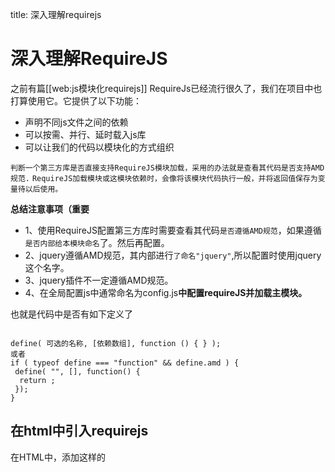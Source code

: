 title: 深入理解requirejs 

#  深入理解RequireJS 
之前有篇[[web:js模块化requirejs]]
RequireJs已经流行很久了，我们在项目中也打算使用它。它提供了以下功能：
  * 声明不同js文件之间的依赖
  * 可以按需、并行、延时载入js库
  * 可以让我们的代码以模块化的方式组织


` 判断一个第三方库是否直接支持RequireJS模块加载，采用的办法就是查看其代码是否支持AMD规范. `
` RequireJS加载模块或这模块依赖时，会像将该模块代码执行一般，并将返回值保存为变量待以后使用。 `

**总结注意事项（重要**
  * 1、使用RequireJS配置第三方库时需要查看其代码` 是否遵循AMD规范 `，如果遵循` 是否内部给本模块命名 `了。然后再配置。
  * 2、jquery遵循AMD规范，其内部进行` 了命名"jquery" `,所以配置时使用jquery这个名字。
  * 3、jquery插件不一定遵循AMD规范。
  * 4、在全局配置js中通常命名为config.js**中配置requireJS并加载主模块。**

也就是代码中是否有如下定义了
```

define( 可选的名称, [依赖数组], function () { } );
或者
if ( typeof define === "function" && define.amd ) {
 define( "", [], function() {
  return ;
 });
}

```

##  在html中引入requirejs 

在HTML中，添加这样的 <script> 标签：
```

<script src="/path/to/require.js" data-main="/path/to/app/config.js"></script>

```
通常使用requirejs的话，我们只需要导入requirejs即可，不需要显式导入其它的js库，因为这个工作会交给requirejs来做。
属性** data-main 是告诉requirejs：你下载完以后，马上去载入真正的入口文件。****它一般用来对requirejs进行配置，并且载入真正的程序模块。**
###  在config.js中配置requirejs 
config.js 中通常用来` 做两件事 `：
  * 配置requirejs 比如项目中**用到哪些模块，文件路径是什么**
  * **载入程序主模块**
```

requirejs.config({
  baseUrl: '/public/js',
  paths: {
    app: 'app'
  }
});
requirejs(['app'], function(app) {
  app.hello();
});

```
app.js 的内容，应该使用requirejs的方式即AMD的方式来定义模块：
```

define([], function() {
  return {
    hello: function() {
      alert("hello, app~");
    }
  }
});

```

这里的 define 是requirejs提供的函数。**requirejs一共提供了两个全局变量**：
  * ` require `: 用来配置requirejs及**载入入口模块**。如果其中一个命名被其它库使用了，我们可以用另一个
  * ` define `: **定义一个模块**

##  AMD规范返回值的几种写法 
第一种，暴露变量或函数引用给reuqireJS供后续调用：
```

define([], function() {
  return {
    hello: function() {
      alert("hello, app~");
    }
  }
});

```
```

define([], function() {
  function initMy(){
    ...
  }
 function init2(){
   
 }
  return {       //return会将暴露的两个函数引用返回以便后续调用。
    initMy:initMy,
    init2:init2
  }
});

```
第二种 直接返回一个函数调用，并在该函数调用中进行初始化
```

define([], function() {
  function init(){
    ...
  }
  return function() { //return会将这个匿名函数执行完成之后再返回。而这个匿名函数中进行了初始化调用init();
	   init();
	}
｝

```
第三种：直接返回一个引用
```

define([], function() {
  function a(){
    ...
  }
  return a //return只是返回这个函数引用，以便后续被调用。
｝

```
##  以jQuery为例进行分析 
没有requireJS框架之前，如果我们想使用jquery框架，会在HTML页面中通过<script>标签加载，这个时候**jquery框架生成` 全局变量$和jQuery等全局变量 `**。
现在问题来了**，虽然jquery框架已经开始支持AMD规范，但是jquery的众多插件还是不支持AMD**，仍然像以前一样需要使用全局变量$。jquery插件大多都是如下结构：
```

(function( $, undefined ) {

})( jQuery );

```
如果我们项目中使用了jquery插件，但是jquery框架是通过requireJS加载的（不会添加全局变量$），那怎么完成jquery插件的加载呢？使用传统的方，在HTML页面中通过<script>加载jquery插件，肯定是不行的。
**这个时候我们需要使用到requireJS的` shim参数 `，来完成jquery插件的加载。**下面我们以加载jquery-ui的slider插件为例：
```

requirejs.config({
    paths : {
    jquery : 'jquery-2.1.1/jquery',
    domReady : 'require-2.1.11/domReady',
    'jquery.ui.core' : 'jquery-ui-1.10.4/development-bundle/ui/jquery.ui.core',
    'jquery.ui.widget' : 'jquery-ui-1.10.4/development-bundle/ui/jquery.ui.widget',
    'jquery.ui.mouse' : 'jquery-ui-1.10.4/development-bundle/ui/jquery.ui.mouse',
    'jquery.ui.slider' : 'jquery-ui-1.10.4/development-bundle/ui/jquery.ui.slider'
  }，
  shim: {
  'jquery.ui.core': ['jquery'],
  'jquery.ui.widget': ['jquery'],
  'jquery.ui.mouse': ['jquery'],
  'jquery.ui.slider':['jquery']
    }
});

require([ 'jquery', 'domReady','jquery.ui.core','jquery.ui.widget','jquery.ui.mouse','jquery.ui.slider'],
    function($) {
      
      $("#slider" ).slider({
           value:0,
           min: 0,
           max: 4,
           step: 1,
           slide: function( event, ui ) {}	   
      });		
                
    });

```
在` path参数 `中，我们设置了模块名称(可以随意指定)和js文件路径的映射**，然后在shim参数中，指定了模块名称和它的依赖数组，**上面我们的jquery插件只依赖于jquery框架。通过这种方式，就可以使用requireJS完成jquery和其插件的加载，不会有全局变量污染问题。


注意：**shim参数**的` exports属性 `可以把某个` **非requirejs方式的代码中的某一个全局变量或全局函数暴露出去** `，当作该模块以引用。` 而不是简单的对模块名重命名。 `
正确理解，请看下面:
前面的代码是理想的情况，即依赖的js文件，里面用了 define(...) 这样的方式来组织代码的。如果没用这种方式，会出现什么情况？
比如这个 hello.js :
```

function hello() {
  alert("hello, world~");
}

```
它就按最普通的方式定义了一个函数，我们能在requirejs里使用它吗？
在这种情况下，我们要使用 shim ，将` **某个依赖中的某个全局变量暴露给requirejs** `，**当作这个模块本身的引用。**(注意理解这句话)
```

requirejs.config({
  baseUrl: '/public/js',
  paths: {
    hello: 'hello'
  },
  shim: {
    hello: { exports: 'hello' }
  }
});

requirejs(['hello'], function(hello) {
  hello();
});

```
再运行就正常了。

上面代码 **exports: 'hello' 中的 hello ，是我们在 hello.js 中定义的 hello 函数。**当我们使用 function hello() {} 的方式定义一个函数的时候，它就是全局可用的。如果我们**选择了把它 export 给requirejs**，那当我们的代码依赖于 hello 模块的时候，就可以拿到这个 hello 函数的引用了。
所以：** exports 可以把某个非requirejs方式的代码中的某一个全局变量暴露出去（一般为这个文件中的初始化函数），当作该模块以引用。**

##  非标准js库暴露多个变量：init 
但如果我要同时暴露多个全局变量呢？比如， hello.js 的定义其实是这样的：
```

function hello() {
  alert("hello, world~");
}
function hello2() {
  alert("hello, world, again~");
}

```
它定义了两个函数，而我两个都想要。
这时就不能再用 exports 了，必须换成`  init 函数： `
```

requirejs.config({
  baseUrl: '/public/js',
  paths: {
    hello: 'hello'
  },
  shim: {
    hello: {
      init: function() {
        return {
          hello: hello,
          hello2: hello2
        }
      }
    }
  }
});

requirejs(['hello'], function(hello) {
  hello.hello1();
  hello.hello2();
});

```
**当 exports 与 init 同时存在的时候， exports 将被忽略。**

##  无主的与有主的模块 
我遇到了一个折腾我不少时间的问题：**为什么我` 只能使用 jquery名字 来依赖jquery `, 而不能用其它的名字？**
比如下面这段代码：
```

requirejs.config({
  baseUrl: '/public/js',
  paths: {
    myjquery: 'lib/jquery/jquery'
  }
});

requirejs(['myjquery'], function(jq) {
  alert(jq);
});
它会提示我：

jq is undefined
但我仅仅改个名字：

requirejs.config({
  baseUrl: '/public/js',
  paths: {
    jquery: 'lib/jquery/jquery'
  }
});

requirejs(['jquery'], function(jq) {
  alert(jq);
});

```
就一切正常了，能打印出 jq 相应的对象了。
为什么？我始终没搞清楚问题在哪儿。
###  有主的模块（内部定义了名字的模块） 
经常研究，发现原来在jquery中已经定义了：
```

define('jquery', [], function() { ... });

```
它这里的 define 跟我们前面看到的 app.js 不同，` 在于它多了第一个参数 'jquery' ，表示给当前这个模块起了名字 jquery ，它已经是有主的了，只能属于 jquery . `
所以当我们使用另一个名字：
myjquery: 'lib/jquery/jquery'
去引用这个库的时候，它会发现，**在 jquery.js 里声明的模块名 jquery 与我自己使用的模块名 myjquery 不能，便不会把它赋给 myjquery ，所以 myjquery 的值是 undefined 。**
<note tip>所以我们在使用一个第三方的时候，一定要注意它` 是否声明了一个确定的模块名 `。</note>
###  无主的模块（内部没有定义名字的模块） 
如果我们不指明模块名，就像这样：
```

define([...], function() {
  ...
});

```
那么它就是无主的模块。我们可以在 requirejs.config 里，使用任意一个模块名来引用它。这样的话，就让我们的命名非常自由，大部分的模块就是无主的。
###  为什么有的有主，有的无主 
可以看到，无主的模块使用起来非常自由，为什么某些库（jquery, underscore）要把自己声明为有主的呢？
按某些说法，这么做是出于性能的考虑。因为像 jquery , underscore 这样的基础库，经常被其它的库依赖。如果声明为无主的，那么其它的库很可能起不同的模块名，这样当我们使用它们时，就可能会多次载入jquery/underscore。
而把它们声明为有主的，那么所有的模块只能使用同一个名字引用它们，这样系统就只会载入它们一次。
##  如何完全不让jquery污染全局的$ 
在前面引用jquery的这几种方式中，我们虽然可以以模块的方式拿到jquery模块的引用，**但是还是可以在任何地方使用全局变量 jQuery 和 $** 。有没有办法让jquery完全不污染这两个变量？
如果我们有办法能让在继续使用 jquery 这个模块名的同时，有机会调用 jQuery.noConflict(true) 就好了。
我们可以再定义一个模块，仅仅为了执行这句代码：
jquery-private.js
```

define(['jquery'], function(jq) {
  return jQuery.noConflict(true);
});


```
我们这时可以引入 map 配置，一劳永逸地解决这样问题：
```

requirejs.config({
  baseUrl: '/public/js',
  paths: {
    jquery: 'lib/jquery/jquery',
    'jquery-private': 'jquery-private'
  },
  map: {
    '*': { 'jquery': 'jquery-private'},
    'jquery-private': { 'jquery': 'jquery'}
  }
});

requirejs(['jquery'], function(jq) {
  alert($);
});

```
这样做，就解决了前面的问题：**在除了jquery-private之外的任何依赖中，还可以直接使用 jqurey 这个模块名，并且总是被替换为对 jquery-private 的依赖，使得jQuery.noConflict(true);最先被执行。**

##  RequireJS下setInterval与setTimeout失效问题 
参考：http://blog.csdn.net/aitangyong/article/details/40865703
javascript中与定时相关的API有setTimeout()和setInterval()，这2个函数功能不同，但是使用方式是一样的。
以前我写javascript，都是使用setTimeout("say('aty');",1000);这种方式，由于say是全局函数，所以这样写能够正确运行。最近一个项目使用了requireJS框架，这要求我们要用模块化的方式编写javascript。用之前的方式，使用setTimeout就行不通了。
```

(function(){  
    function say(msg)  
    {  
        alert(msg);  
    }        
    // 第1种方式  
    //setTimeout("say('aty');",1000);        
    // 第2种方式  
    //setTimeout(say("aty"),1000);       
    // 第3种方式  
    setInterval(function(){  
        say("aty");  
    },1000);      
})();  

```
第一种方式会报错，因为say函数仅仅在模块内部可见，setTimeout看不见；
第二种方式：代码会立即执行，没有到达setTimeout的延时效果；
第三种方式：通过这种匿名函数调用，能够满足我们的需要，即解决了延时的问题，也解决了变量可见域的问题。

下面是本人的解决思路:
```

<script>
/**解决模版编辑时间
 * 此处没有采用RequireJS的原因是因为在RequireJS下存在setInterval()与setTimeout()函数均失效问题。
 */
function sendEmptyRequest()
{
	var url=getServer()+"/sword/cms/template/empty";
	var xhr = new XMLHttpRequest();
	// 发送POST请求
	xhr.open("GET", url, true);
	// 发送请求,，不发送任何参数
	xhr.send(null);
	setTimeout("sendEmptyRequest()" , 3000);
	console.log("haha");
}
sendEmptyRequest();
</script>

```

##  总结注意事项（重要)
  * 1、使用RequireJS配置第三方库时需要查看其代码是否遵循AMD规范，如果遵循是否内部给本模块命名了。然后再配置。
  * 2、jquery遵循AMD规范，其内部进行了命名"jquery",所以配置时使用jquery这个名字。
  * 3、jquery插件不一定遵循AMD规范。
  * 4、在全局配置js中通常命名为config.js中配置requireJS并加载主模块。


参考：http://www.tuicool.com/articles/vMZBnyr
http://www.tuicool.com/articles/jam2Anv
http://www.jb51.net/article/50724.htm